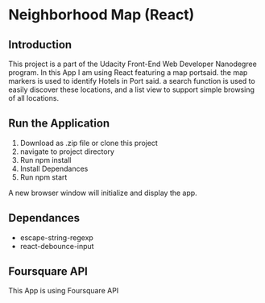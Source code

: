 # Neighborhood Map (React)

## Introduction

This project is a part of the Udacity Front-End Web Developer Nanodegree program. In this App I am using React featuring a map portsaid. the map markers is used to identify Hotels in Port said. a search function is used to easily discover these locations, and a list view to support simple browsing of all locations.

## Run the Application

1. Download as .zip file or clone this project
1. navigate to project directory
1. Run npm install
1. Install Dependances
1. Run npm start

A new browser window will initialize and display the app.

## Dependances

* escape-string-regexp
* react-debounce-input

## Foursquare API
This App is using Foursquare API


